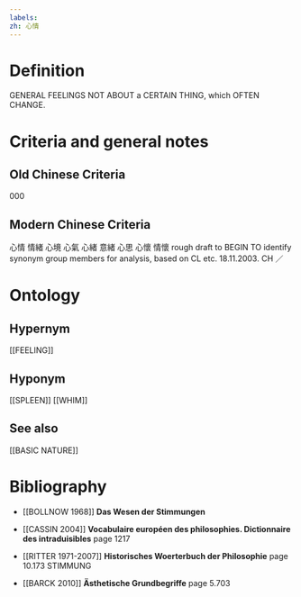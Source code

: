 ```yaml
---
labels: 
zh: 心情
---
```


# Definition
GENERAL FEELINGS NOT ABOUT a CERTAIN THING, which OFTEN CHANGE.
# Criteria and general notes
## Old Chinese Criteria
000
## Modern Chinese Criteria
心情
情緒
心境
心氣
心緒
意緒
心思
心懷
情懷
rough draft to BEGIN TO identify synonym group members for analysis, based on CL etc. 18.11.2003. CH ／
# Ontology

## Hypernym
[[FEELING]]
## Hyponym
[[SPLEEN]]
[[WHIM]]
## See also
[[BASIC NATURE]]
# Bibliography
- [[BOLLNOW 1968]]
**Das Wesen der Stimmungen** 

- [[CASSIN 2004]]
**Vocabulaire européen des philosophies. Dictionnaire des intraduisibles** page 1217

- [[RITTER 1971-2007]]
**Historisches Woerterbuch der Philosophie** page 10.173
STIMMUNG
- [[BARCK 2010]]
**Ästhetische Grundbegriffe** page 5.703
